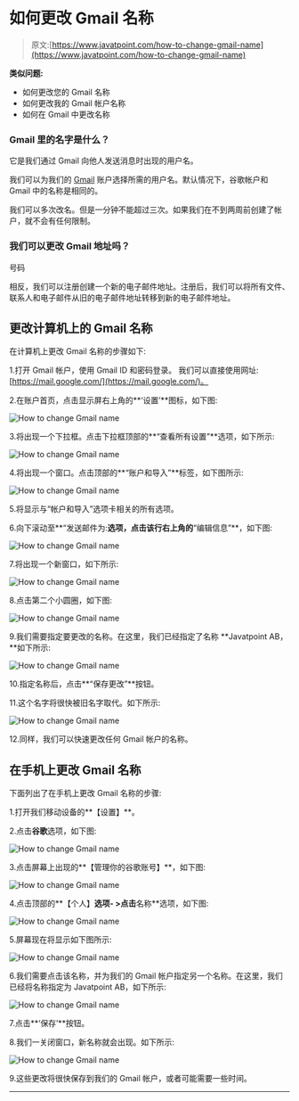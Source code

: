 # 如何更改 Gmail 名称

> 原文:[https://www.javatpoint.com/how-to-change-gmail-name](https://www.javatpoint.com/how-to-change-gmail-name)

**类似问题:**

*   如何更改您的 Gmail 名称
*   如何更改我的 Gmail 帐户名称
*   如何在 Gmail 中更改名称

### Gmail 里的名字是什么？

它是我们通过 Gmail 向他人发送消息时出现的用户名。

我们可以为我们的 [Gmail](gmail) 账户选择所需的用户名。默认情况下，谷歌帐户和 Gmail 中的名称是相同的。

我们可以多次改名。但是一分钟不能超过三次。如果我们在不到两周前创建了帐户，就不会有任何限制。

### 我们可以更改 Gmail 地址吗？

号码

相反，我们可以注册创建一个新的电子邮件地址。注册后，我们可以将所有文件、联系人和电子邮件从旧的电子邮件地址转移到新的电子邮件地址。

## 更改计算机上的 Gmail 名称

在计算机上更改 Gmail 名称的步骤如下:

1.打开 Gmail 帐户，使用 Gmail ID 和密码登录。
我们可以直接使用网址:[https://mail.google.com/](https://mail.google.com/)。

2.在账户首页，点击显示屏右上角的**‘设置’**图标，如下图:

![How to change Gmail name](../Images/12850302206a7602189a73c4a7a06166.png)

3.将出现一个下拉框。点击下拉框顶部的**“查看所有设置”**选项，如下所示:

![How to change Gmail name](../Images/7b8c8953cc1f936c34d3738b793e3a5a.png)

4.将出现一个窗口。点击顶部的**“账户和导入”**标签，如下图所示:

![How to change Gmail name](../Images/847cb66ad83fe2c98dc1fb8b2ce363a3.png)

5.将显示与“帐户和导入”选项卡相关的所有选项。

6.向下滚动至**“发送邮件为:**选项，点击该行右上角的**“编辑信息”**，如下图:

![How to change Gmail name](../Images/01c38a46ae04a4c30bbbcbdf77f1e064.png)

7.将出现一个新窗口，如下所示:

![How to change Gmail name](../Images/5212c67fd4122585a8fd86c9b23010ce.png)

8.点击第二个小圆圈，如下图:

![How to change Gmail name](../Images/ab2ff4e60902dd842cd6e7f128c1b731.png)

9.我们需要指定要更改的名称。在这里，我们已经指定了名称 **Javatpoint AB，**如下所示:

![How to change Gmail name](../Images/2c17abc3566ec4f58384b3f0cec6493f.png)

10.指定名称后，点击**“保存更改”**按钮。

11.这个名字将很快被旧名字取代。如下所示:

![How to change Gmail name](../Images/50bc4de76a0076a1510cc185d08d7274.png)

12.同样，我们可以快速更改任何 Gmail 帐户的名称。

## 在手机上更改 Gmail 名称

下面列出了在手机上更改 Gmail 名称的步骤:

1.打开我们移动设备的**【设置】**。

2.点击**谷歌**选项，如下图:

![How to change Gmail name](../Images/e37fbeb96432c6f8448d4fedbedab453.png)

3.点击屏幕上出现的**【管理你的谷歌账号】**，如下图:

![How to change Gmail name](../Images/c85c3c14080c6825a7dd282707bfdb0b.png)

4.点击顶部的**【个人】**选项- >点击**名称**选项，如下图:

![How to change Gmail name](../Images/aa0721b23059de7398a3d98cefd81434.png)

5.屏幕现在将显示如下图所示:

![How to change Gmail name](../Images/b35cd6c9059343b7e1f10909ad4afc35.png)

6.我们需要点击该名称，并为我们的 Gmail 帐户指定另一个名称。在这里，我们已经将名称指定为 Javatpoint AB，如下所示:

![How to change Gmail name](../Images/05ceae5224f4f9e5fd0eef9c9c7b6a93.png)

7.点击**‘保存’**按钮。

8.我们一关闭窗口，新名称就会出现。如下所示:

![How to change Gmail name](../Images/bf9207d3707cabc1e7a02aa188bcf4e1.png)

9.这些更改将很快保存到我们的 Gmail 帐户，或者可能需要一些时间。

* * *